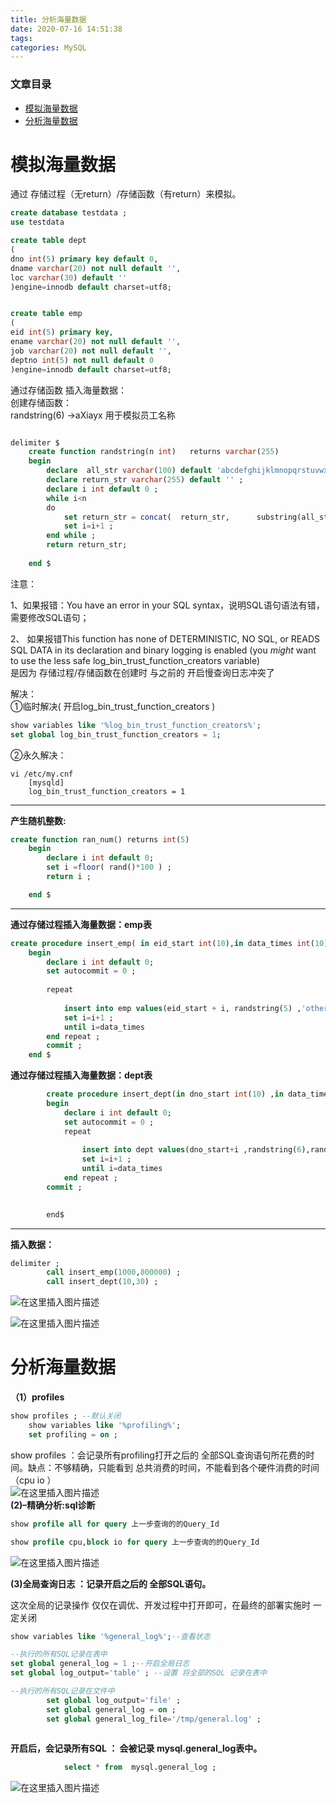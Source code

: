 ```yaml
---
title: 分析海量数据
date: 2020-07-16 14:51:38
tags: 
categories: MySQL
---
```


<!--more-->

### 文章目录

- [模拟海量数据](#_1)
- [分析海量数据](#_135)

# 模拟海量数据

通过 存储过程（无return）/存储函数（有return）来模拟。

```sql
create database testdata ;
use testdata

create table dept
(
dno int(5) primary key default 0,
dname varchar(20) not null default '',
loc varchar(30) default ''
)engine=innodb default charset=utf8;


create table emp
(
eid int(5) primary key,
ename varchar(20) not null default '',
job varchar(20) not null default '',
deptno int(5) not null default 0
)engine=innodb default charset=utf8;

```

通过存储函数 插入海量数据：  
创建存储函数：  
randstring\(6\) \->aXiayx 用于模拟员工名称

```sql

delimiter $ 
	create function randstring(n int)   returns varchar(255) 
	begin
		declare  all_str varchar(100) default 'abcdefghijklmnopqrstuvwxyzABCDEFGHIJKLMNOPQRSTUVWXYZ' ;
		declare return_str varchar(255) default '' ;
		declare i int default 0 ; 
		while i<n		 
		do									
			set return_str = concat(  return_str,      substring(all_str,   FLOOR(1+rand()*52)   ,1)       );
			set i=i+1 ;
		end while ;
		return return_str;
		
	end $ 
```

注意：  
  
1、如果报错：You have an error in your SQL syntax，说明SQL语句语法有错，需要修改SQL语句；  
  
  
2、 如果报错This function has none of DETERMINISTIC, NO SQL, or READS SQL DATA in its declaration and binary logging is enabled \(you _might_ want to use the less safe log\_bin\_trust\_function\_creators variable\)  
是因为 存储过程/存储函数在创建时 与之前的 开启慢查询日志冲突了  

解决：  
①临时解决\( 开启log\_bin\_trust\_function\_creators \)

```sql
show variables like '%log_bin_trust_function_creators%';
set global log_bin_trust_function_creators = 1;
```

②永久解决：

```shell
vi /etc/my.cnf 
	[mysqld]
	log_bin_trust_function_creators = 1
```

---

**产生随机整数:**

```sql
create function ran_num() returns int(5)
	begin
		declare i int default 0;
		set i =floor( rand()*100 ) ;
		return i ;

	end $
```

---

**通过存储过程插入海量数据：emp表**

```sql
create procedure insert_emp( in eid_start int(10),in data_times int(10))
	begin 
		declare i int default 0;
		set autocommit = 0 ;
		
		repeat
			
			insert into emp values(eid_start + i, randstring(5) ,'other' ,ran_num()) ;
			set i=i+1 ;
			until i=data_times
		end repeat ;
		commit ;
	end $
```

**通过存储过程插入海量数据：dept表**

```sql
		create procedure insert_dept(in dno_start int(10) ,in data_times int(10))
		begin
			declare i int default 0;
			set autocommit = 0 ;
			repeat
			
				insert into dept values(dno_start+i ,randstring(6),randstring(8)) ;
				set i=i+1 ;
				until i=data_times
			end repeat ;
		commit ;
			

		end$
```

---

**插入数据：**

```sql
delimiter ; 
		call insert_emp(1000,800000) ;
		call insert_dept(10,30) ;
```

![在这里插入图片描述](https://img-blog.csdnimg.cn/20200716144340822.png?x-oss-process=image/watermark,type_ZmFuZ3poZW5naGVpdGk,shadow_10,text_aHR0cHM6Ly9ibG9nLmNzZG4ubmV0L3FxXzIxMDQwNTU5,size_16,color_FFFFFF,t_70)

![在这里插入图片描述](https://img-blog.csdnimg.cn/20200716144356520.png?x-oss-process=image/watermark,type_ZmFuZ3poZW5naGVpdGk,shadow_10,text_aHR0cHM6Ly9ibG9nLmNzZG4ubmV0L3FxXzIxMDQwNTU5,size_16,color_FFFFFF,t_70)

# 分析海量数据

**（1）profiles**

```sql
show profiles ; --默认关闭
	show variables like '%profiling%';
	set profiling = on ; 
```

show profiles ：会记录所有profiling打开之后的 全部SQL查询语句所花费的时间。缺点：不够精确，只能看到 总共消费的时间，不能看到各个硬件消费的时间（cpu io ）  
![在这里插入图片描述](https://img-blog.csdnimg.cn/20200716144632268.png?x-oss-process=image/watermark,type_ZmFuZ3poZW5naGVpdGk,shadow_10,text_aHR0cHM6Ly9ibG9nLmNzZG4ubmV0L3FxXzIxMDQwNTU5,size_16,color_FFFFFF,t_70)  
**\(2\)–精确分析:sql诊断**

```sql
show profile all for query 上一步查询的的Query_Id

show profile cpu,block io for query 上一步查询的的Query_Id
```

![在这里插入图片描述](https://img-blog.csdnimg.cn/20200716144814399.png?x-oss-process=image/watermark,type_ZmFuZ3poZW5naGVpdGk,shadow_10,text_aHR0cHM6Ly9ibG9nLmNzZG4ubmV0L3FxXzIxMDQwNTU5,size_16,color_FFFFFF,t_70)

**\(3\)全局查询日志 ：记录开启之后的 全部SQL语句。**

这次全局的记录操作 仅仅在调优、开发过程中打开即可，在最终的部署实施时 一定关闭

```sql
show variables like '%general_log%';--查看状态
```

```sql
--执行的所有SQL记录在表中
set global general_log = 1 ;--开启全局日志
set global log_output='table' ; --设置 将全部的SQL 记录在表中
```

```sql
--执行的所有SQL记录在文件中
		set global log_output='file' ;
		set global general_log = on ;
		set global general_log_file='/tmp/general.log' ;
		
```

**开启后，会记录所有SQL ： 会被记录 mysql.general\_log表中。**

```sql
			select * from  mysql.general_log ;
```

![在这里插入图片描述](https://img-blog.csdnimg.cn/20200716145123990.png?x-oss-process=image/watermark,type_ZmFuZ3poZW5naGVpdGk,shadow_10,text_aHR0cHM6Ly9ibG9nLmNzZG4ubmV0L3FxXzIxMDQwNTU5,size_16,color_FFFFFF,t_70)